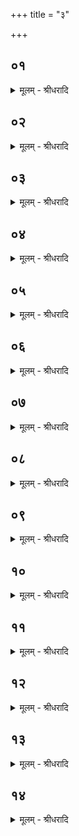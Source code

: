 +++
title = "३"

+++


## ०१
<details><summary>मूलम् - श्रीधरादि</summary>

त᳘दु होवाच कहो᳘डः कौ᳘षीतकिः॥  
(र) अन᳘योर्व्वा᳘ ऽअयं द्या᳘वापृथिव्यो र᳘सो ऽस्य र᳘सस्य हुत्वा᳘ देवेभ्यो᳘ ऽथेमम᳘श्नामे᳘ति त᳘स्माद्वा᳘ ऽआग्रयणेष्ट्या᳘ यजत ऽइ᳘ति॥
</details>

## ०२
<details><summary>मूलम् - श्रीधरादि</summary>

त᳘दु होवाच या᳘ज्ञवल्क्यः॥  
(ल्क्यो) देवा᳘श्च वा ऽअ᳘सुराश्चोभ᳘ये प्राजापत्याः᳘ पस्पृधिरे ततो᳘ ऽसुरा ऽउभ᳘यीरो᳘षधीर्या᳘श्च मनु᳘ष्या उपजी᳘वन्ति या᳘श्च पश᳘वः कृत्य᳘येव त्वद्विषे᳘णेव त्वत्प्र᳘लिलिपुरु᳘तैवं᳘ चिद्देवा᳘नभि᳘भवेमे᳘ति त᳘तो न मनुष्या ऽआशुर्न᳘ पश᳘व ऽआ᳘लिलिशिरे ता᳘ हेमाः᳘ प्रजा ऽअ᳘नाशकेन नोत्प᳘राबभूवुः॥
</details>

## ०३
<details><summary>मूलम् - श्रीधरादि</summary>

(स्त) तद्वै᳘ देवाः᳘ शुश्रुवुः॥  
(र᳘) अ᳘नाशकेन ह वा᳘ ऽइमाः᳘ प्रजाः प᳘राभवन्ती᳘ति ते᳘ होचुर्ह᳘न्तेद᳘मासा᳘मपजि᳘घाᳫँ᳭ सामे᳘ति केने᳘ति यज्ञे᳘नैवे᳘ति यज्ञे᳘न ह स्म वै त᳘द्देवाः᳘ कल्पयन्ते य᳘देषां क᳘ल्प्यमास᳘ ऽर्षयश्च॥
</details>

## ०४
<details><summary>मूलम् - श्रीधरादि</summary>

ते᳘ होचुः॥  
क᳘स्य न ऽइदं᳘ भविष्यती᳘ति ते म᳘म ममे᳘त्येव न᳘ सम्पादया᳘ञ्चक्रुस्ते हा᳘सम्पाद्योचुराजि᳘मे᳘वास्मि᳘न्नजामहै स यो᳘ न ऽउज्जेष्य᳘ति त᳘स्य न ऽइदं᳘ भविष्यती᳘ति तथे᳘ति त᳘स्मिन्नाजि᳘माजन्त॥
</details>

## ०५
<details><summary>मूलम् - श्रीधरादि</summary>

ता᳘विन्द्राग्नी ऽउ᳘दजयताम्॥  
त᳘स्मादैन्द्राग्नो द्वा᳘दशकपालः पुरोडा᳘शो भवतीन्द्राग्नी᳘ ह्यस्य भागधे᳘यमुद᳘जयतां तौ य᳘त्रेन्द्राग्नी᳘ ऽउज्जिगीवा᳘ᳫँ᳘ सौ तस्थ᳘तुस्तद्वि᳘श्वे देवा᳘ ऽअन्वा᳘जग्मुः॥
</details>

## ०६
<details><summary>मूलम् - श्रीधरादि</summary>

क्षत्रं वा᳘ ऽइन्द्राग्नी᳘॥  
व्वि᳘शो व्वि᳘श्वे देवा य᳘त्र वै᳘ क्षत्र᳘मुज्ज᳘यत्यन्वा᳘भक्ता वै त᳘त्र विट्तद्वि᳘श्वान्देवा᳘नन्वा᳘भजतां त᳘स्मादेष᳘ व्वैश्वदेव᳘श्चरु᳘र्भवति॥
</details>

## ०७
<details><summary>मूलम् - श्रीधरादि</summary>

तं वै᳘ पुराणा᳘नां कुर्यादि᳘त्याहुः॥  
क्षत्रं वा᳘ ऽइन्द्राग्नी ने᳘त्क्ष᳘त्र᳘मभ्यारोह᳘याणी᳘ति तौ वा᳘ ऽउभा᳘वेव न᳘वानाᳫँ᳭स्यातां यद्धि᳘ पुरोडा᳘श ऽइ᳘तरश्चरुरि᳘तरस्ते᳘नैव᳘ क्षत्रम᳘नभ्यारूढं त᳘स्मादुभा᳘वेव न᳘वानाᳫँ᳭ स्याताम्॥
</details>

## ०८
<details><summary>मूलम् - श्रीधरादि</summary>

त᳘ ऽउ ह व्वि᳘श्वेदेवा᳘ ऽऊचुः॥  
(र) अन᳘योर्वा᳘ ऽअयं द्या᳘वापृथिव्यो र᳘सो ह᳘न्तेमे᳘ ऽअस्मि᳘न्नाभ᳘जामे᳘ति ता᳘भ्यामेतं᳘ भाग᳘मकल्पयन्नेतं᳘ द्यावापृथि᳘व्यमे᳘ककपालं पुरोडाशं त᳘स्माद्द्यावापृथि᳘व्य ऽए᳘ककपालः पुरोडा᳘शो भवति त᳘स्येय᳘मेव᳘ कपा᳘लमे᳘केव᳘ हीयं त᳘स्मादे᳘ककपालो भवति॥
</details>

## ०९
<details><summary>मूलम् - श्रीधरादि</summary>

त᳘स्य परिचक्षा᳘॥  
य᳘स्यै वै क᳘स्यै च देव᳘तायै हवि᳘र्गृह्य᳘ते सर्व᳘त्रैव᳘ स्विष्टकृ᳘दन्वा᳘भक्तो᳘ ऽथैतᳫँ᳭ स᳘र्व्वमेव᳘ जुहोति न᳘ स्विष्टकृते᳘ ऽवद्यति सा᳘ परिचक्षो᳘तो हुतः᳘ पर्या᳘वर्तते॥
</details>

## १०
<details><summary>मूलम् - श्रीधरादि</summary>

त᳘दाहुः॥  
पर्या᳘भूद्वा᳘ ऽअयमे᳘ककपालो मोहिष्य᳘ति राष्ट्रमि᳘ति᳘ नास्य सा᳘ परिच᳘क्षा ऽऽहवनी᳘यो वा आ᳘हुतीनाम् प्रतिष्ठा स य᳘दाहवनी᳘यम् प्राप्या᳘पि दश कृ᳘त्वः पर्याव᳘र्तेत न तदा᳘द्रियेत यदि᳘ त्वन्ये व्व᳘दन्ति कस्त᳘त्सन्धमुपेयात्त᳘स्मादा᳘ज्यस्यैव᳘ यजेदा᳘ज्यᳫँ᳭ ह वा᳘ ऽअन᳘योर्द्या᳘वापृथिव्योः᳘ प्रत्य᳘क्षᳫँ᳭ र᳘सस्त᳘त्प्रत्य᳘क्षमे᳘वैने ऽएतत्स्वे᳘न र᳘सेन मे᳘धेन प्रीणाति त᳘स्मादा᳘ज्यस्यैव᳘ यजेत्॥
</details>

## ११
<details><summary>मूलम् - श्रीधरादि</summary>

(दे) एते᳘न वै᳘ देवाः᳘॥  
(०) यज्ञे᳘ने᳘ष्ट्वोभ᳘यीनामो᳘षधीनां या᳘श्च मनु᳘ष्या ऽउपजी᳘वन्ति या᳘श्च पश᳘वः कृत्या᳘मिव त्वद्विष᳘मिव त्वद᳘पजघ्नुस्त᳘त ऽआ᳘श्नन्मनु᳘ष्या ऽआ᳘लि᳘शन्त पशवः॥
</details>

## १२
<details><summary>मूलम् - श्रीधरादि</summary>

(वो᳘ ऽथ) अ᳘थ य᳘देष᳘ ऽएते᳘न य᳘जते॥  
तन्ना᳘ह᳘ न्वे᳘वैत᳘स्य त᳘था क᳘श्चन᳘ कृत्य᳘येव त्वद्विषे᳘णेव त्वत्प्रलिम्पती᳘ति देवा᳘ ऽअकुर्वन्नि᳘ति᳘ त्वे᳘वैष᳘ ऽएत᳘त्करोति य᳘मु चैव᳘ देवा᳘ भागम᳘कल्पयन्त त᳘मु चै᳘वैभ्य ऽएष᳘ ऽएत᳘द्भागं᳘ करोतीमा᳘ ऽउ चै᳘वैत᳘दुभ᳘यीरो᳘षधीर्या᳘श्च मनु᳘ष्या उपजी᳘वन्ति या᳘श्च पश᳘वस्ता᳘ ऽअनमीवा᳘ अकिल्विषाः᳘ कुरुते ता᳘ ऽअस्यानमीवा᳘ ऽअकिल्विषा᳘ ऽइ᳘माः᳘ प्रजा ऽउ᳘पजीवन्ति त᳘स्माद्वा᳘ ऽएष᳘ ऽएते᳘न यजते॥
</details>

## १३
<details><summary>मूलम् - श्रीधरादि</summary>

त᳘स्य प्रथमजो गौर्द᳘क्षिणा॥  
(णा ऽग्र्य᳘) अग्र्य᳘मिव᳘ हीदᳫँ᳭ स य᳘दीजानः स्या᳘द्दर्शपूर्णमासा᳘भ्यां वा य᳘जेताथैते᳘न यजेत य᳘द्यु ऽअ᳘नीजानः स्या᳘च्चातुष्प्राश्य᳘मे᳘वैत᳘मोद᳘नमन्वाहार्यप᳘चने पचेयुस्तं᳘ ब्राह्मणा᳘ ऽअश्नीयुः॥
</details>

## १४
<details><summary>मूलम् - श्रीधरादि</summary>

(र्द्व) द्वया वै᳘ देवा᳘ देवाः॥  
(ऽ) अ᳘हैव देवा ऽअ᳘थ ये᳘ ब्राह्मणाः᳘ शुश्रुवा᳘ᳫँ᳘ सो ऽनूचानास्ते᳘ मनुष्यदेवास्तद्य᳘था व्वषट्कृत᳘ᳫँ᳘ हुत᳘मेव᳘मस्यैत᳘द्भवति त᳘त्रो य᳘च्छक्नुयात्त᳘द्दद्या᳘न्नादक्षिण᳘ᳫँ᳘ हविः᳘ स्यादि᳘ति ह्याहु᳘र्नाग्निहोत्रे᳘ जुहुयात्सम᳘दᳫँ᳭ ह कुर्याद्य᳘दग्निहोत्रे᳘ जुहुया᳘दन्यद्वा᳘ ऽआग्रयण᳘मन्य᳘दग्निहोत्रं त᳘स्मा᳘न्नाग्निहोत्रे᳘ जुहुयात्॥
</details>